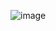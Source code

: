![image](https://user-images.githubusercontent.com/64609867/117182907-385b1800-add7-11eb-877e-481df521a0e8.png)
